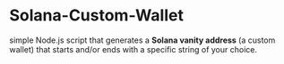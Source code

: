 # Solana-Custom-Wallet
simple Node.js script that generates a **Solana vanity address** (a custom wallet) that starts and/or ends with a specific string of your choice.
